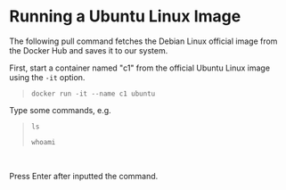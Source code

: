 # Running a Ubuntu Linux Image

The following pull command fetches the Debian Linux official image from the Docker Hub and saves it to our system. 

First, start a container named "c1" from the official Ubuntu Linux image using the `-it` option.

> `docker run -it --name c1 ubuntu`

Type some commands, e.g.<br/>

> `ls`
>
> `whoami`

<br/>

Press Enter after inputted the command.
